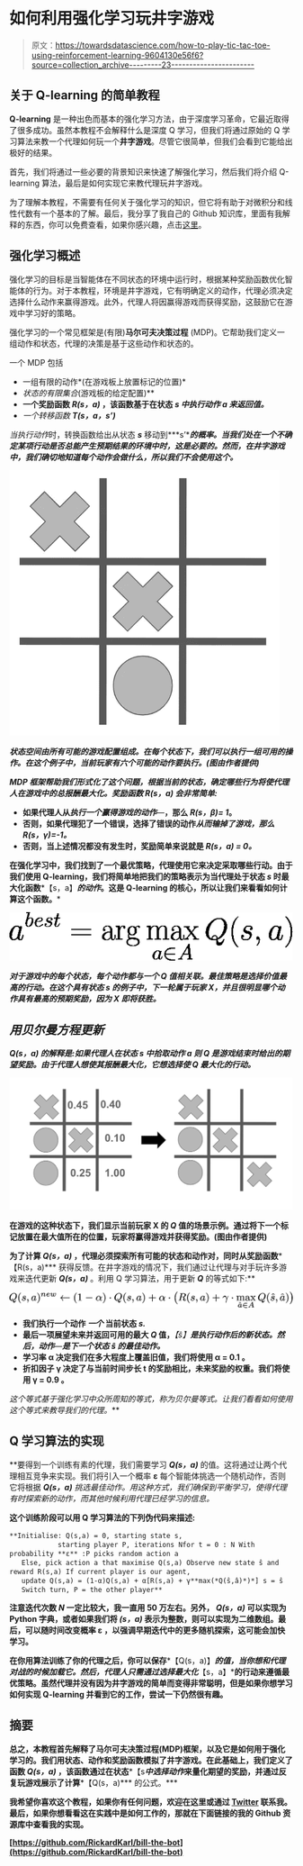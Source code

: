 # 如何利用强化学习玩井字游戏

> 原文：<https://towardsdatascience.com/how-to-play-tic-tac-toe-using-reinforcement-learning-9604130e56f6?source=collection_archive---------23----------------------->

## 关于 Q-learning 的简单教程

**Q-learning** 是一种出色而基本的强化学习方法，由于深度学习革命，它最近取得了很多成功。虽然本教程不会解释什么是深度 Q 学习，但我们将通过原始的 Q 学习算法来教一个代理如何玩一个**井字游戏**。尽管它很简单，但我们会看到它能给出极好的结果。

首先，我们将通过一些必要的背景知识来快速了解强化学习，然后我们将介绍 Q-learning 算法，最后是如何实现它来教代理玩井字游戏。

为了理解本教程，不需要有任何关于强化学习的知识，但它将有助于对微积分和线性代数有一个基本的了解。最后，我分享了我自己的 Github 知识库，里面有我解释的东西，你可以免费查看，如果你感兴趣，点击[这里](https://github.com/RickardKarl/bill-the-bot)。

## 强化学习概述

强化学习的目标是当智能体在不同状态的环境中运行时，根据某种奖励函数优化智能体的行为。对于本教程，环境是井字游戏，它有明确定义的动作，代理必须决定选择什么动作来赢得游戏。此外，代理人将因赢得游戏而获得奖励，这鼓励它在游戏中学习好的策略。

强化学习的一个常见框架是(有限)**马尔可夫决策过程** (MDP)。它帮助我们定义一组动作和状态，代理的决策是基于这些动作和状态的。

一个 MDP 包括

*   一组有限的动作*(在游戏板上放置标记的位置)*
*   *状态的有限集合*(游戏板的给定配置)**
*   **一个奖励函数 ***R(s，a)*** ，该函数基于在状态 ***s*** *中执行动作 ***a*** 来返回值。***
*   *一个转移函数 ***T(s，a，s’)****

*当执行动作*时，转换函数给出从状态 ***s*** 移动到***s’****的概率。当我们处在一个不确定某项行动是否总能产生预期结果的环境中时，这是必要的。然而，在井字游戏中，我们确切地知道每个动作会做什么，所以我们不会使用这个。***

***![](img/3411b3b82be6919625b8e504fa990a01.png)***

***状态空间由所有可能的游戏配置组成。在每个状态下，我们可以执行一组可用的操作。在这个例子中，当前玩家有六个可能的动作要执行。(图由作者提供)***

***MDP 框架帮助我们形式化了这个问题，根据当前的状态，确定哪些行为将使代理人在游戏中的总报酬最大化。奖励函数 ***R(s，a)*** 会非常简单:***

*   **如果代理人从*执行一个赢得游戏的动作***—****，那么 ***R(s，β)= 1***。****
*   **否则，如果代理犯了一个错误，选择了错误的动作*从而输掉了游戏，那么 ***R(s，γ)=-1***。***
*   **否则，当上述情况都没有发生时，奖励简单来说就是 ***R(s，a) = 0。*****

**在强化学习中，我们找到了一个最优策略，代理使用它来决定采取哪些行动。由于我们使用 Q-learning，我们将简单地把我们的策略表示为当代理处于状态 ***s*** 时最大化函数***【s，a】***的动作*。这是 Q-learning 的核心，所以让我们来看看如何计算这个函数。***

***![](img/462f51eb7f07b689540441b2a92bd252.png)***

***对于游戏中的每个状态，每个动作都与一个 **Q** 值相关联。最佳策略是选择价值最高的行动。在这个具有状态 **s** 的例子中，下一轮属于玩家 X，并且很明显哪个动作具有最高的预期奖励，因为 X 即将获胜。***

## ***用贝尔曼方程更新***

******Q(s，a)*** 的解释是:如果代理人在状态 ***s*** 中拾取动作 ***a*** 则 ***Q*** 是游戏结束时给出的期望奖励。由于代理人想使其报酬最大化，它想选择使 ***Q*** 最大化的行动。***

**![](img/e0a7d0cafe3488b66dc4aee3390bf598.png)**

**在游戏的这种状态下，我们显示当前玩家 X 的 ***Q*** 值的场景示例。通过将下一个标记放置在最大值所在的位置，玩家将赢得游戏并获得奖励。(图由作者提供)**

**为了计算 ***Q(s，a)*** ，代理必须探索所有可能的状态和动作对，同时从奖励函数***【R(s，a)*** 获得反馈。在井字游戏的情况下，我们通过让代理与对手玩许多游戏来迭代更新 ***Q(s，a)*** 。利用 Q 学习算法，用于更新 ***Q*** 的等式如下:**

**![](img/84811f9f93732e6e0872f9cfd8f83435.png)**

*   **我们执行一个动作 ***一个*** 当前状态 ***s.*****
*   **最后一项展望未来并返回可用的最大 ***Q*** 值，***【ŝ】***是执行动作*后的新状态。然后，动作***—***是下一个状态 ***ŝ*** 的最佳动作。***
*   **学习率 **α** 决定我们在多大程度上覆盖旧值，我们将使用 **α = 0.1** 。**
*   **折扣因子 **γ** 决定了与当前时间步长 **t** 的奖励相比，未来奖励的权重。我们将使用 **γ = 0.9** 。**

**这个等式基于强化学习中众所周知的等式，称为贝尔曼等式*。让我们看看如何使用这个等式来教导我们的代理。***

## **Q 学习算法的实现**

**要得到一个训练有素的代理，我们需要学习 ***Q(s，a)*** 的值。这将通过让两个代理相互竞争来实现。我们将引入一个概率 **ε** 每个智能体挑选一个随机动作，否则它将根据 ***Q(s，a)*** *挑选最佳动作。*用这种方式*，*我们确保到平衡学习，使得代理有时探索新的动作，而其他时候利用代理已经学习的信息。**

**这个训练阶段可以用 Q 学习算法的下列伪代码来描述:**

```
**Initialise: Q(s,a) = 0, starting state s, 
            starting player P, iterations Nfor t = 0 : N With probability **ε** :P picks random action a
   Else, pick action a that maximise Q(s,a) Observe new state ŝ and reward R(s,a) If current player is our agent, 
   update Q(s,a) = (1-α)Q(s,a) + α[R(s,a) + γ**max(*Q(ŝ,â)*)*] s = ŝ
   Switch turn, P = the other player**
```

**注意迭代次数 ***N*** 一定比较大，我一直用 50 万左右。另外， ***Q(s，a)*** 可以实现为 Python 字典，或者如果我们将 ***(s，a)*** 表示为整数，则可以实现为二维数组。最后，可以随时间改变概率 **ε** ，以强调早期迭代中的更多随机探索，这可能会加快学习。**

**在你用算法训练了你的代理之后，你可以保存***【Q(s，a)】***的值，当你想和代理对战的时候加载它。然后，代理人只需通过选择最大化***【s，a】***的行动来遵循最优策略。虽然代理并没有因为井字游戏的简单而变得非常聪明，但是如果你想学习如何实现 Q-learning 并看到它的工作，尝试一下仍然很有趣。**

## **摘要**

**总之，本教程首先解释了马尔可夫决策过程(MDP)框架，以及它是如何用于强化学习的。我们用状态、动作和奖励函数模拟了井字游戏。在此基础上，我们定义了函数 ***Q(s，a)*** ，该函数通过在状态***【s***中选择动作*来量化期望的奖励，并通过反复玩游戏展示了计算***【Q(s，a)*** 的公式。***

**我希望你喜欢这个教程，如果你有任何问题，欢迎在这里或通过 [Twitter](https://twitter.com/RdKarlsson) 联系我。最后，如果你想看看这在实践中是如何工作的，那就在下面链接的我的 Github 资源库中查看我的实现。**

**[https://github.com/RickardKarl/bill-the-bot](https://github.com/RickardKarl/bill-the-bot)**
